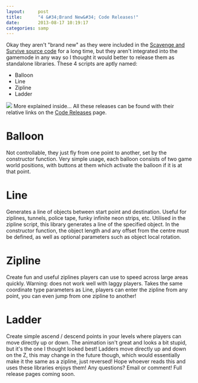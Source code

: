 ```yaml
---
layout:     post
title:      "4 &#34;Brand New&#34; Code Releases!"
date:       2013-08-17 10:19:17
categories: samp
---
```

Okay they aren't "brand new" as they were included in the [Scavenge and Survive source code](https://github.com/Southclaw/ScavengeSurvive) for a long time, but they aren't integrated into the gamemode in any way so I thought it would better to release them as standalone libraries. These 4 scripts are aptly named: 
<!--more-->

  * Balloon
  * Line
  * Zipline
  * Ladder

![](http://i.imgur.com/8e5YjLT.png) More explained inside...  All these releases can be found with their relative links on the [Code Releases](http://southclawjk.wordpress.com/releases/ "Code Releases" ) page. 

# Balloon

Not controllable, they just fly from one point to another, set by the constructor function. Very simple usage, each balloon consists of two game world positions, with buttons at them which activate the balloon if it is at that point. 

# Line

Generates a line of objects between start point and destination. Useful for ziplines, tunnels, police tape, funky infinite neon strips, etc. Utilised in the zipline script, this library generates a line of the specified object. In the constructor function, the object length and any offset from the centre must be defined, as well as optional parameters such as object local rotation. 

# Zipline

Create fun and useful ziplines players can use to speed across large areas quickly. Warning: does not work well with laggy players. Takes the same coordinate type parameters as Line, players can enter the zipline from any point, you can even jump from one zipline to another! 

# Ladder

Create simple ascend / descend points in your levels where players can move directly up or down. The animation isn't great and looks a bit stupid, but it's the one I thought looked best! Ladders move directly up and down on the Z, this may change in the future though, which would essentially make it the same as a zipline, just reversed! Hope whoever reads this and uses these libraries enjoys them! Any questions? Email or comment! Full release pages coming soon.
